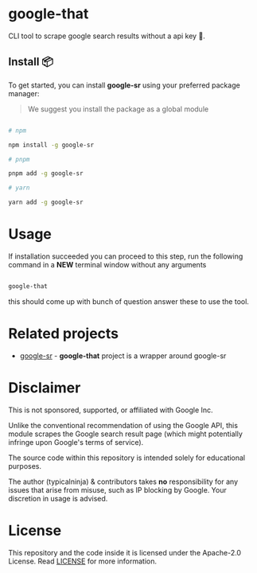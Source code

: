# google-that

CLI tool to scrape google search results without a api key 🚀.

## Install 📦

To get started, you can install **google-sr** using your preferred package manager:

> We suggest you install the package as a global module

```bash

# npm

npm install -g google-sr

# pnpm 

pnpm add -g google-sr

# yarn

yarn add -g google-sr

```

# Usage

If installation succeeded you can proceed to this step, run the following command in a **NEW** terminal window without any arguments

```bash

google-that

```

this should come up with bunch of question answer these to use the tool.


# Related projects

* [google-sr](https://github.com/typicalninja/google-sr) - **google-that** project is a wrapper around google-sr

# Disclaimer

This is not sponsored, supported, or affiliated with Google Inc.

Unlike the conventional recommendation of using the Google API, this module scrapes the Google search result page (which might potentially infringe upon Google's terms of service).

The source code within this repository is intended solely for educational purposes.

The author (typicalninja) & contributors takes **no** responsibility for any issues that arise from misuse, such as IP blocking by Google. Your discretion in usage is advised.

# License

This repository and the code inside it is licensed under the Apache-2.0 License. Read [LICENSE](./LICENSE) for more information.
